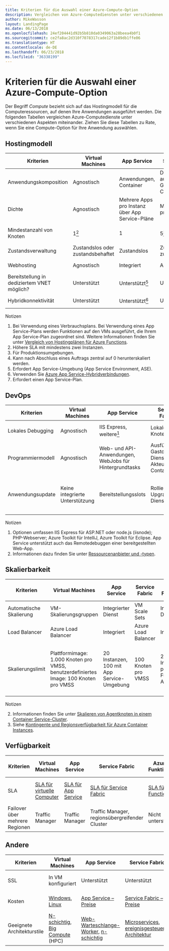 ```yaml
---
title: Kriterien für die Auswahl einer Azure-Compute-Option
description: Vergleichen von Azure-Computediensten unter verschiedenen Aspekten
author: MikeWasson
layout: LandingPage
ms.date: 06/13/2018
ms.openlocfilehash: 24ef204441d92b5b810da0349063a28beea4b0f1
ms.sourcegitcommit: ce2fa8ac2d310f7078317cade12f1b89db1ffe06
ms.translationtype: HT
ms.contentlocale: de-DE
ms.lasthandoff: 06/23/2018
ms.locfileid: "36338199"
---
```

# <a name="criteria-for-choosing-an-azure-compute-service"></a>Kriterien für die Auswahl einer Azure-Compute-Option

Der Begriff *Compute* bezieht sich auf das Hostingmodell für die Computeressourcen, auf denen Ihre Anwendungen ausgeführt werden. Die folgenden Tabellen vergleichen Azure-Computedienste unter verschiedenen Aspekten miteinander. Ziehen Sie diese Tabellen zu Rate, wenn Sie eine Compute-Option für Ihre Anwendung auswählen.

## <a name="hosting-model"></a>Hostingmodell

| Kriterien | Virtual Machines | App Service | Service Fabric | Azure-Funktionen | Azure Container Service | Container Instances | Azure Batch |
|----------|-----------------|-------------|----------------|-----------------|-------------------------|----------------|-------------|
| Anwendungskomposition | Agnostisch | Anwendungen, Container | Dienste, ausführbare Gastdateien, Container | Functions | Container | Container | Geplante Aufträge  |
| Dichte | Agnostisch | Mehrere Apps pro Instanz über App Service-Pläne | Mehrere Dienste pro VM | Serverlos <a href="#note1"><sup>1</sup></a> | Mehrere Container pro VM |Keine dedizierten Instanzen | Mehrere Apps pro VM |
| Mindestanzahl von Knoten | 1<a href="#note2"><sup>2</sup></a>  | 1 | 5<a href="#note3"><sup>3</sup></a> | Serverlos <a href="#note1"><sup>1</sup></a> | 3 | Keine dedizierten Knoten | 1<a href="#note4"><sup>4</sup></a> |
| Zustandsverwaltung | Zustandslos oder zustandsbehaftet | Zustandslos | Zustandslos oder zustandsbehaftet | Zustandslos | Zustandslos oder zustandsbehaftet | Zustandslos | Zustandslos |
| Webhosting | Agnostisch | Integriert | Agnostisch | Nicht zutreffend | Agnostisch | Agnostisch | Nein  |
| Bereitstellung in dediziertem VNET möglich? | Unterstützt | Unterstützt<a href="#note5"><sup>5</sup></a> | Unterstützt | Unterstützt<a href="#note5"><sup>5</sup></a> | Unterstützt | Nicht unterstützt | Unterstützt |
| Hybridkonnektivität | Unterstützt | Unterstützt<a href="#note6"><sup>6</sup></a>  | Unterstützt | Unterstützt<a href="#node7"><sup>7</sup></a> | Unterstützt | Nicht unterstützt | Unterstützt |

Notizen

1. <span id="note1">Bei Verwendung eines Verbrauchsplans. Bei Verwendung eines App Service-Plans werden Funktionen auf den VMs ausgeführt, die Ihrem App Service-Plan zugeordnet sind. Weitere Informationen finden Sie unter [Vergleich von Hostingplänen für Azure Functions][function-plans].</span>
2. <span id="note2">Höhere SLA mit mindestens zwei Instanzen.</span>
3. <span id="note3">Für Produktionsumgebungen.</span>
4. <span id="note4">Kann nach Abschluss eines Auftrags zentral auf 0 herunterskaliert werden.</span>
5. <span id="note5">Erfordert App Service-Umgebung (App Service Environment, ASE).</span>
6. <span id="note6">Verwenden Sie [Azure App Service-Hybridverbindungen][app-service-hybrid].</span>
7. <span id="note7">Erfordert einen App Service-Plan.</span>

## <a name="devops"></a>DevOps

| Kriterien | Virtual Machines | App Service | Service Fabric | Azure-Funktionen | Azure Container Service | Container Instances | Azure Batch |
|----------|-----------------|-------------|----------------|-----------------|-------------------------|----------------|-------------|
| Lokales Debugging | Agnostisch | IIS Express, weitere<a href="#note1b"><sup>1</sup></a> | Lokaler Knotencluster | Visual Studio oder Azure Functions-Befehlszeilenschnittstelle | Lokale Containerruntime | Lokale Containerruntime | Nicht unterstützt |
| Programmiermodell | Agnostisch | Web- und API-Anwendungen, WebJobs für Hintergrundtasks | Ausführbare Gastdatei, Dienstmodell, Akteurmodell, Container | Funktionen mit Auslösern | Agnostisch | Agnostisch | Befehlszeilenanwendung |
| Anwendungsupdate | Keine integrierte Unterstützung | Bereitstellungsslots | Rollierendes Upgrade (pro Dienst) | Bereitstellungsslots | Je nach Orchestrator, die meisten unterstützen rollierende Updates | Aktualisieren des Containerimages | Nicht zutreffend |

Notizen

1. <span id="note1b">Optionen umfassen IIS Express für ASP.NET oder node.js (iisnode); PHP-Webserver; Azure Toolkit für IntelliJ, Azure Toolkit für Eclipse. App Service unterstützt auch das Remotedebuggen einer bereitgestellten Web-App.</span>
2. <span id="note2b">Informationen dazu finden Sie unter [Ressourcenanbieter und -typen][resource-manager-supported-services].</span> 


## <a name="scalability"></a>Skalierbarkeit

| Kriterien | Virtual Machines | App Service | Service Fabric | Azure-Funktionen | Azure Container Service | Container Instances | Azure Batch |
|----------|-----------------|-------------|----------------|-----------------|-------------------------|----------------|-------------|
| Automatische Skalierung | VM-Skalierungsgruppen | Integrierter Dienst | VM Scale Sets | Integrierter Dienst | Nicht unterstützt | Nicht unterstützt | N/V |
| Load Balancer | Azure Load Balancer | Integriert | Azure Load Balancer | Integriert | Azure Load Balancer |  Keine integrierte Unterstützung | Azure Load Balancer |
| Skalierungslimit | Plattformimage: 1.000 Knoten pro VMSS, benutzerdefiniertes Image: 100 Knoten pro VMSS | 20 Instanzen, 100 mit App Service-Umgebung | 100 Knoten pro VMSS | 200 Instanzen pro Funktionen-App | 100 <a href="#note2c"><sup>1</sup></a> |Standardmäßig 20 Containergruppen pro Abonnement. wenden Sie sich für eine Erhöhung an den Kundendienst <a href="#note3c"><sup>2</sup></a> | Standardmäßig maximal 20 Kerne; wenden Sie sich für eine Erhöhung an den Kundendienst |

Notizen

2. <span id="note1c">Informationen finden Sie unter [Skalieren von Agentknoten in einem Container Service-Cluster][scale-acs]</span>.
3. <span id="note2c">Siehe [Kontingente und Regionsverfügbarkeit für Azure Container Instances](/azure/container-instances/container-instances-quotas).</span>


## <a name="availability"></a>Verfügbarkeit

| Kriterien | Virtual Machines | App Service | Service Fabric | Azure-Funktionen | Azure Container Service | Container Instances | Azure Batch |
|----------|-----------------|-------------|----------------|-----------------|-------------------------|----------------|-------------|
| SLA | [SLA für virtuelle Computer][sla-vm] | [SLA für App Service][sla-app-service] | [SLA für Service Fabric][sla-sf] | [SLA für Functions][sla-functions] | [SLA für Azure Container Service][sla-acs] | [SLA für Container Instances](https://azure.microsoft.com/support/legal/sla/container-instances/) | [SLA für Azure Batch][sla-batch] |
| Failover über mehrere Regionen | Traffic Manager | Traffic Manager | Traffic Manager, regionsübergreifender Cluster | Nicht unterstützt  | Traffic Manager | Nicht unterstützt | Nicht unterstützt |

## <a name="other"></a>Andere

| Kriterien | Virtual Machines | App Service | Service Fabric | Azure-Funktionen | Azure Container Service | Container Instances | Azure Batch |
|----------|-----------------|-------------|----------------|-----------------|-------------------------|----------------|-------------|
| SSL | In VM konfiguriert | Unterstützt | Unterstützt  | Unterstützt | In VM konfiguriert | Bei Sidecar-Container unterstützt | Unterstützt |
| Kosten | [Windows][cost-windows-vm], [Linux][cost-linux-vm] | [App Service – Preise][cost-app-service] | [Service Fabric – Preise][cost-service-fabric] | [Azure Functions – Preise][cost-functions] | [Azure Container Service – Preise][cost-acs] | [Container Instances – Preise](https://azure.microsoft.com/pricing/details/container-instances/) | [Azure Batch – Preise][cost-batch]
| Geeignete Architekturstile | [N-schichtig][n-tier], [Big Compute][big-compute] (HPC) | [Web-Warteschlange-Worker][w-q-w], [n-schichtig][n-tier] | [Microservices][microservices], [ereignisgesteuerte Architektur][event-driven] | [Microservices][microservices], [ereignisgesteuerte Architektur][event-driven] | [Microservices][microservices], [ereignisgesteuerte Architektur][event-driven] | [Microservices][microservices], Automatisierung von Aufgaben, Batchaufträge  | [Big Compute][big-compute] (HPC) |

[cost-linux-vm]: https://azure.microsoft.com/pricing/details/virtual-machines/linux/
[cost-windows-vm]: https://azure.microsoft.com/pricing/details/virtual-machines/windows/
[cost-app-service]: https://azure.microsoft.com/pricing/details/app-service/
[cost-service-fabric]: https://azure.microsoft.com/pricing/details/service-fabric/
[cost-functions]: https://azure.microsoft.com/pricing/details/functions/
[cost-acs]: https://azure.microsoft.com/pricing/details/container-service/
[cost-batch]: https://azure.microsoft.com/pricing/details/batch/

[function-plans]: /azure/azure-functions/functions-scale
[sla-acs]: https://azure.microsoft.com/support/legal/sla/container-service/
[sla-app-service]: https://azure.microsoft.com/support/legal/sla/app-service/
[sla-batch]: https://azure.microsoft.com/support/legal/sla/batch/
[sla-functions]: https://azure.microsoft.com/support/legal/sla/functions/
[sla-sf]: https://azure.microsoft.com/support/legal/sla/service-fabric/
[sla-vm]: https://azure.microsoft.com/support/legal/sla/virtual-machines/

[resource-manager-supported-services]: /azure/azure-resource-manager/resource-manager-supported-services
[scale-acs]: /azure/container-service/kubernetes/container-service-scale#scaling-considerations

[n-tier]: ../architecture-styles/n-tier.md
[w-q-w]: ../architecture-styles/web-queue-worker.md
[microservices]: ../architecture-styles/microservices.md
[event-driven]: ../architecture-styles/event-driven.md
[big-date]: ../architecture-styles/big-data.md
[big-compute]: ../architecture-styles/big-compute.md

[app-service-hybrid]: /azure/app-service/app-service-hybrid-connections